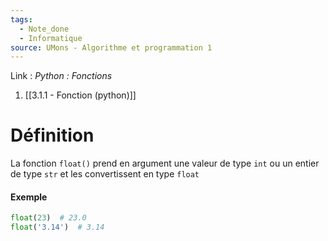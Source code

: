 ```yaml
---
tags:
  - Note_done
  - Informatique
source: UMons - Algorithme et programmation 1
---
```


Link :
_Python : Fonctions_
1. [[3.1.1 - Fonction (python)]]

# Définition
La fonction `float()` prend en argument une valeur de type `int` ou un entier de type `str` et les convertissent en type `float`
#### Exemple
```python
float(23)  # 23.0
float('3.14')  # 3.14
```